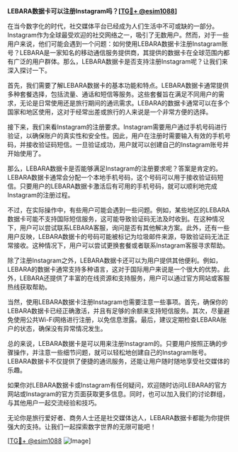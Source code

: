 **LEBARA数据卡可以注册Instagram吗？[[TG💪+ @esim1088](https://t.me/s/esim1088)]**

在当今数字化的时代，社交媒体平台已经成为人们生活中不可或缺的一部分。Instagram作为全球最受欢迎的社交网络之一，吸引了无数用户。然而，对于一些用户来说，他们可能会遇到一个问题：如何使用LEBARA数据卡注册Instagram账号？LEBARA是一家知名的移动通信服务提供商，其提供的数据卡在全球范围内都有广泛的用户群体。那么，LEBARA数据卡是否支持注册Instagram呢？让我们来深入探讨一下。

首先，我们需要了解LEBARA数据卡的基本功能和特点。LEBARA数据卡通常提供多种套餐选择，包括流量、通话和短信等服务。这些套餐旨在满足不同用户的需求，无论是日常使用还是旅行期间的通讯需求。LEBARA的数据卡通常可以在多个国家和地区使用，这对于经常出差或旅行的人来说是一个非常方便的选择。

接下来，我们来看Instagram的注册要求。Instagram需要用户通过手机号码进行验证，以确保账户的真实性和安全性。因此，用户在注册时需要输入有效的手机号码，并接收验证码短信。一旦验证成功，用户就可以创建自己的Instagram账号并开始使用了。

那么，LEBARA数据卡是否能够满足Instagram的注册要求呢？答案是肯定的。LEBARA数据卡通常会分配一个本地手机号码，这个号码可以用于接收验证码短信。只要用户的LEBARA数据卡激活后有可用的手机号码，就可以顺利地完成Instagram的注册过程。

不过，在实际操作中，有些用户可能会遇到一些问题。例如，某些地区的LEBARA数据卡可能不支持国际短信服务，这可能导致验证码无法及时收到。在这种情况下，用户可以尝试联系LEBARA客服，询问是否有其他解决方案。此外，还有一些用户反映，LEBARA数据卡的号码可能被标记为垃圾邮件来源，导致验证码无法正常接收。这种情况下，用户可以尝试更换套餐或者联系Instagram客服寻求帮助。

除了注册Instagram之外，LEBARA数据卡还可以为用户提供其他便利。例如，LEBARA的数据卡通常支持多种语言，这对于国际用户来说是一个很大的优势。此外，LEBARA还提供了丰富的在线资源和支持服务，用户可以通过官方网站或客服热线获取帮助。

当然，使用LEBARA数据卡注册Instagram也需要注意一些事项。首先，确保你的LEBARA数据卡已经正确激活，并且有足够的余额来支持短信服务。其次，尽量避免使用公共Wi-Fi网络进行注册，以免信息泄露。最后，建议定期检查LEBARA账户的状态，确保没有异常情况发生。

总的来说，LEBARA数据卡是可以用来注册Instagram的。只要用户按照正确的步骤操作，并注意一些细节问题，就可以轻松地创建自己的Instagram账号。LEBARA数据卡不仅提供了便捷的通讯服务，还能让用户随时随地享受社交媒体的乐趣。

如果你对LEBARA数据卡或Instagram有任何疑问，欢迎随时访问LEBARA的官方网站或Instagram的官方页面获取更多信息。同时，也可以加入我们的讨论群组，与其他用户一起交流经验和技巧。

无论你是旅行爱好者、商务人士还是社交媒体达人，LEBARA数据卡都能为你提供强大的支持。让我们一起探索数字世界的无限可能吧！

[[TG💪+ @esim1088](https://t.me/s/esim1088) ![Image](https://i.postimg.cc/4NQfJmqS/Snipaste-2025-05-13-00-14-12.png)]